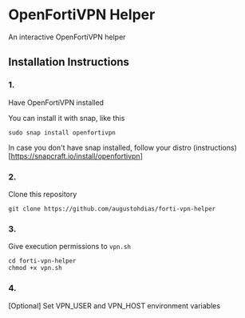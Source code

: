# OpenFortiVPN Helper

An interactive OpenFortiVPN helper

## Installation Instructions

### 1.

Have OpenFortiVPN installed

You can install it with snap, like this

```
sudo snap install openfortivpn
```

In case you don't have snap installed, follow your distro (instructions)[https://snapcraft.io/install/openfortivpn]

### 2.

Clone this repository

```
git clone https://github.com/augustohdias/forti-vpn-helper
```

### 3.

Give execution permissions to `vpn.sh`

```
cd forti-vpn-helper
chmod +x vpn.sh
```
### 4.

[Optional] Set VPN_USER and VPN_HOST environment variables
